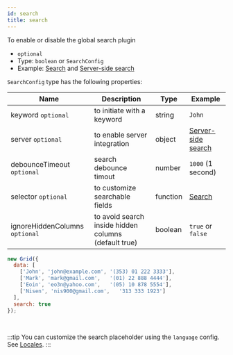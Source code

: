 ```yaml
---
id: search
title: search 
---
```


To enable or disable the global search plugin

 - `optional`
 - Type: `boolean` or `SearchConfig`
 - Example: [Search](../examples/search.md) and [Server-side search](../examples/server-side-search.md)

`SearchConfig` type has the following properties:

<div className="full-width">

| Name                       | Description                    |  Type    | Example             |
|----------------------------|--------------------------------|----------|---------------------|
| keyword `optional`         | to initiate with a keyword     | string   | `John`              |
| server `optional`          | to enable server integration   | object   | [Server-side search](../examples/server-side-search.md) |
| debounceTimeout `optional` | search debounce timout         | number   | `1000` (1 second)   |
| selector `optional`        | to customize searchable fields | function | [Search](../examples/search.md)  |
| ignoreHiddenColumns `optional` | to avoid search inside hidden columns (default true)   | boolean  | `true` or `false`   |

</div>

```js
new Grid({
  data: [
    ['John', 'john@example.com', '(353) 01 222 3333'],
    ['Mark', 'mark@gmail.com',   '(01) 22 888 4444'],
    ['Eoin', 'eo3n@yahoo.com',   '(05) 10 878 5554'],
    ['Nisen', 'nis900@gmail.com',   '313 333 1923']
  ],
  search: true
});
```

<br/>

:::tip
You can customize the search placeholder using the `language` config. See [Locales](../localization/locales.md).
:::
